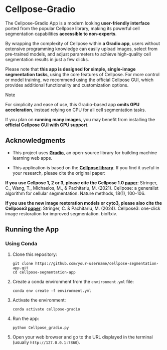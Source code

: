 
# Cellpose-Gradio

The Cellpose-Gradio App is a modern looking **user-friendly interface** ported from the popular Cellpose library, making its powerful cell segmentation capabilities **accessible to non-experts**. 

By wrapping the complexity of Cellpose within **a Gradio app**, users without extensive programming knowledge can easily upload images, select from pre-trained models, and adjust parameters to achieve high-quality cell segmentation results in just a few clicks.

Please note that **this app is designed for simple, single-image segmentation tasks**, using the core features of Cellpose. For more control or model training, we recommend using the official Cellpose GUI, which provides additional functionality and customization options.

> [!NOTE]
> For simplicity and ease of use, this Gradio-based app **omits GPU acceleration**, instead relying on CPU for all cell segmentation tasks.
>
> If you plan on **running many images**, you may benefit from installing the **official Cellpose GUI with GPU support**.

## Acknowledgments

* This project uses **[Gradio](https://www.gradio.app/)**, an open-source library for building machine learning web apps.

* This application is based on the **[Cellpose library](https://github.com/mouseland/cellpose)**. If you find it useful in your research, please cite the original paper:

**If you use Cellpose 1, 2 or 3, please cite the Cellpose 1.0 [paper](https://www.nature.com/articles/s41592-020-01018-x.epdf?sharing_token=yrCA1mB-y9TR8-RC8w_CPdRgN0jAjWel9jnR3ZoTv0Ms-A3TbUG5N7s_6d3I7lMImMDE6cyl-17ubiknffX50r-dX1un0XSIQ2PGYWsCV1du16fIaipcHNxste8FMByEL75Ek_S2_UEVkSk7lCFllWEVogGWJwmQkBC9uKq9UEA%3D)**:
Stringer, C., Wang, T., Michaelos, M., & Pachitariu, M. (2021). Cellpose: a generalist algorithm for cellular segmentation. Nature methods, 18(1), 100-106.

**If you use the new image restoration models or cyto3, please also cite the Cellpose3 [paper](https://www.biorxiv.org/content/10.1101/2024.02.10.579780v1)**:
Stringer, C. & Pachitariu, M. (2024). Cellpose3: one-click image restoration for improved segmentation. bioRxiv.

## Running the App

### Using Conda

1. Clone this repository:
   ```
   git clone https://github.com/your-username/cellpose-segmentation-app.git
   cd cellpose-segmentation-app
   ```

2. Create a conda environment from the `environment.yml` file:
   ```
   conda env create -f environment.yml
   ```

3. Activate the environment:
   ```
   conda activate cellpose-gradio
   ```

4. Run the app:
   ```
   python Cellpose_gradio.py
   ```

5. Open your web browser and go to the URL displayed in the terminal (usually `http://127.0.0.1:7860`).
